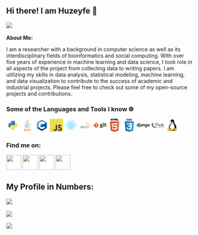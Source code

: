 ## Hi there! I am Huzeyfe 👋
![](https://visitor-badge.laobi.icu/badge?page_id=HuzeyfeAyaz)

**About Me:**

I am a researcher with a background in computer science as well as its interdisciplinary fields of bioinformatics and social computing. With over five years of experience in machine learning and data science, I took role in all aspects of the project from collecting data to writing papers. I am utilizing my skills in data analysis, statistical modeling, machine learning, and data visualization to contribute to the success of academic and industrial projects. Please feel free to check out some of my open-source projects and contributions.

### Some of the Languages and Tools I know 🌐

<code><img height="35" src="https://raw.githubusercontent.com/github/explore/80688e429a7d4ef2fca1e82350fe8e3517d3494d/topics/python/python.png"></code>
<code><img height="35" src="https://raw.githubusercontent.com/github/explore/80688e429a7d4ef2fca1e82350fe8e3517d3494d/topics/java/java.png"></code>
<code><img height="35" src="https://raw.githubusercontent.com/github/explore/80688e429a7d4ef2fca1e82350fe8e3517d3494d/topics/c/c.png"></code>
<code><img height="35" src="https://raw.githubusercontent.com/github/explore/80688e429a7d4ef2fca1e82350fe8e3517d3494d/topics/javascript/javascript.png"></code>
<code><img height="35" src="https://raw.githubusercontent.com/github/explore/80688e429a7d4ef2fca1e82350fe8e3517d3494d/topics/react/react.png"></code>
<code><img height="35" src="https://raw.githubusercontent.com/github/explore/80688e429a7d4ef2fca1e82350fe8e3517d3494d/topics/mysql/mysql.png"></code>
<code><img height="35" src="https://raw.githubusercontent.com/github/explore/80688e429a7d4ef2fca1e82350fe8e3517d3494d/topics/git/git.png"></code>
<code><img height="35" src="https://raw.githubusercontent.com/github/explore/80688e429a7d4ef2fca1e82350fe8e3517d3494d/topics/html/html.png"></code>
<code><img height="35" src="https://raw.githubusercontent.com/github/explore/80688e429a7d4ef2fca1e82350fe8e3517d3494d/topics/css/css.png"></code>
<code><img height="35" src="https://raw.githubusercontent.com/github/explore/80688e429a7d4ef2fca1e82350fe8e3517d3494d/topics/django/django.png"></code>
<code><img height="35" src="https://raw.githubusercontent.com/github/explore/80688e429a7d4ef2fca1e82350fe8e3517d3494d/topics/flask/flask.png"></code>
<code><img height="35" src="https://raw.githubusercontent.com/github/explore/80688e429a7d4ef2fca1e82350fe8e3517d3494d/topics/linux/linux.png"></code>

### Find me on: 
[<img src="https://img.icons8.com/color/48/000000/linkedin.png" width="40" height="40"/>](https://www.linkedin.com/in/huzeyfeayaz/)
[<img src="https://img.icons8.com/fluency/48/000000/twitter.png" width="40" height="40"/>](https://twitter.com/huzeyfeayaz23)
[<img src="https://static-00.iconduck.com/assets.00/medium-icon-512x512-y2g4sja3.png" style="background-color:white;" width="40" height="40"/>](https://medium.com/@huzeyfeayaz)
[<img src="https://static-00.iconduck.com/assets.00/google-scholar-icon-512x512-8ggb625i.png" width="40" height="40"/>](https://scholar.google.com/citations?user=2g1V3qMAAAAJ&hl=en)

## My Profile in Numbers: 
<a href="#">
  <img align="center" src="https://github-readme-stats.vercel.app/api?username=HuzeyfeAyaz&show_icons=true&count_private=true&theme=dark&hide_border=true" />
</a>

<a href="#"><img align="center" src="http://github-readme-streak-stats.herokuapp.com?user=HuzeyfeAyaz&theme=dark&hide_border=true&fire=F98404&ring=F98404"></a>

<!-- <a href="https://github.com/HuzeyfeAyaz/github-readme-activity-graph"><img alt="HuzeyfeAyaz's Activity Graph" src="https://activity-graph.herokuapp.com/graph?username=HuzeyfeAyaz&hide_border=true&theme=react-dark" /></a>
 -->
<a href="#">
  <img align="center" src="https://github-readme-stats.vercel.app/api/top-langs/?username=HuzeyfeAyaz&layout=compact&hide=CSS,html&langs_count=3&theme=dark"/>
</a>



